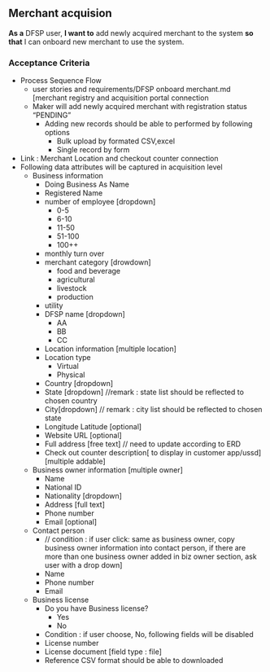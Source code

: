 ## Merchant acquision  

**As a** DFSP user, **I want to** add newly acquired merchant to the system **so that** I can onboard new merchant to use the system.  

 ### Acceptance Criteria 

* Process Sequence Flow  
    * user stories and requirements/DFSP onboard merchant.md [merchant registry and acquisition portal connection 
    * Maker will add newly acquired merchant with registration status “PENDING”  
        * Adding new records should be able to performed by following options 
            * Bulk upload by formated CSV,excel  
            * Single record by form  
* Link : Merchant Location and checkout counter connection 
* Following data attributes will be captured in acquisition level  
    * Business information  
        * Doing Business As Name  
        * Registered Name 
        * number of employee [dropdown] 
            * 0-5 
            * 6-10 
            * 11-50 
            * 51-100 
            * 100++ 
        * monthly turn over 
        * merchant category [drowdown] 
            * food and beverage 
            * agricultural 
            * livestock 
            * production 
        * utility 
        * DFSP name [dropdown] 
            * AA 
            * BB 
            * CC 
        * Location information [multiple location] 
        * Location type  
            * Virtual  
            * Physical  
        * Country [dropdown]  
        * State [dropdown] //remark : state list should be reflected to chosen country 
        * City[dropdown] // remark : city list should be reflected to chosen state 
        * Longitude Latitude [optional] 
        * Website URL [optional] 
        * Full address [free text] // need to update according to ERD
        * Check out counter description[ to display in customer app/ussd] [multiple addable]  
    * Business owner information [multiple owner] 
        * Name  
        * National ID  
        * Nationality [dropdown] 
        * Address [full text] 
        * Phone number 
        * Email [optional] 
    * Contact person  
        * // condition : if user click: same as business owner, copy business owner information into contact person, if there are more than one business owner added in biz owner section, ask user with a drop down] 
        * Name  
        * Phone number 
        * Email  
    * Business license 
        * Do you have Business license? 
            * Yes  
            * No 
        * Condition : if user choose, No, following fields will be disabled 
        * License number 
        * License document [field type : file] 
        * Reference CSV format should be able to downloaded  